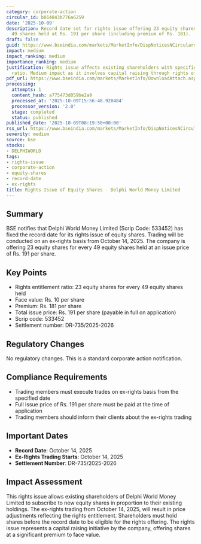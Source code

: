 ```yaml
---
category: corporate-action
circular_id: b014843b776a6259
date: '2025-10-09'
description: Record date set for rights issue offering 23 equity shares for every
  49 shares held at Rs. 191 per share (including premium of Rs. 181).
draft: false
guid: https://www.bseindia.com/markets/MarketInfo/DispNoticesNCirculars.aspx?Noticeid={C8DE3A3A-F8D5-413F-99F6-CD2BD5E52B15}&noticeno=20251009-12&dt=10/09/2025&icount=12&totcount=64&flag=0
impact: medium
impact_ranking: medium
importance_ranking: medium
justification: Rights issue affects existing shareholders with specific entitlement
  ratio. Medium impact as it involves capital raising through rights offering.
pdf_url: https://www.bseindia.com/markets/MarketInfo/DownloadAttach.aspx?id=20251009-12&attachedId=
processing:
  attempts: 1
  content_hash: a775473d059be2a9
  processed_at: '2025-10-09T15:56:48.920484'
  processor_version: '2.0'
  stage: completed
  status: published
published_date: '2025-10-09T08:19:50+00:00'
rss_url: https://www.bseindia.com/markets/MarketInfo/DispNoticesNCirculars.aspx?Noticeid={C8DE3A3A-F8D5-413F-99F6-CD2BD5E52B15}&noticeno=20251009-12&dt=10/09/2025&icount=12&totcount=64&flag=0
severity: medium
source: bse
stocks:
- DELPHIWORLD
tags:
- rights-issue
- corporate-action
- equity-shares
- record-date
- ex-rights
title: Rights Issue of Equity Shares - Delphi World Money Limited
---
```


## Summary

BSE notifies that Delphi World Money Limited (Scrip Code: 533452) has fixed the record date for its rights issue of equity shares. Trading will be conducted on an ex-rights basis from October 14, 2025. The company is offering 23 equity shares for every 49 equity shares held at an issue price of Rs. 191 per share.

## Key Points

- Rights entitlement ratio: 23 equity shares for every 49 equity shares held
- Face value: Rs. 10 per share
- Premium: Rs. 181 per share
- Total issue price: Rs. 191 per share (payable in full on application)
- Scrip code: 533452
- Settlement number: DR-735/2025-2026

## Regulatory Changes

No regulatory changes. This is a standard corporate action notification.

## Compliance Requirements

- Trading members must execute trades on ex-rights basis from the specified date
- Full issue price of Rs. 191 per share must be paid at the time of application
- Trading members should inform their clients about the ex-rights trading

## Important Dates

- **Record Date**: October 14, 2025
- **Ex-Rights Trading Starts**: October 14, 2025
- **Settlement Number**: DR-735/2025-2026

## Impact Assessment

This rights issue allows existing shareholders of Delphi World Money Limited to subscribe to new equity shares in proportion to their existing holdings. The ex-rights trading from October 14, 2025, will result in price adjustments reflecting the rights entitlement. Shareholders must hold shares before the record date to be eligible for the rights offering. The rights issue represents a capital raising initiative by the company, offering shares at a significant premium to face value.